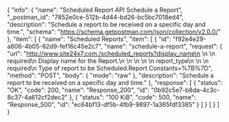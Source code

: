 {
  "info": {
    "name": "Scheduled Report API Schedule a Report",
    "_postman_id": "7852e0ce-512b-4d44-bd26-bc5bc7018ed4",
    "description": "Schedule a report to be received on a specific day and time.",
    "schema": "https://schema.getpostman.com/json/collection/v2.0.0/"
  },
  "item": [
    {
      "name": "Scheduled Reports",
      "item": [
        {
          "id": "f92e4e29-a806-4b05-82d9-fef16c45e2c7",
          "name": "schedule-a-report",
          "request": {
            "url": "http://www.site24x7.com./scheduled_reports?display_name\n        \n        \n            required\n            Display name for the Report.\n        \n    \n    \n        \n        report_type\n        \n        \n            required\n            Type of report to be Scheduled.Report Constants=%7B%7D",
            "method": "POST",
            "body": {
              "mode": "raw"
            },
            "description": "Schedule a report to be received on a specific day and time."
          },
          "response": [
            {
              "status": "OK",
              "code": 200,
              "name": "Response_200",
              "id": "0b92c5e7-b8da-4c3c-8c37-4a612cf2dec2"
            },
            {
              "status": "100 KiB",
              "code": 500,
              "name": "Response_500",
              "id": "ec64bf13-df5b-4fb9-9897-1a365fdf3385"
            }
          ]
        }
      ]
    }
  ]
}